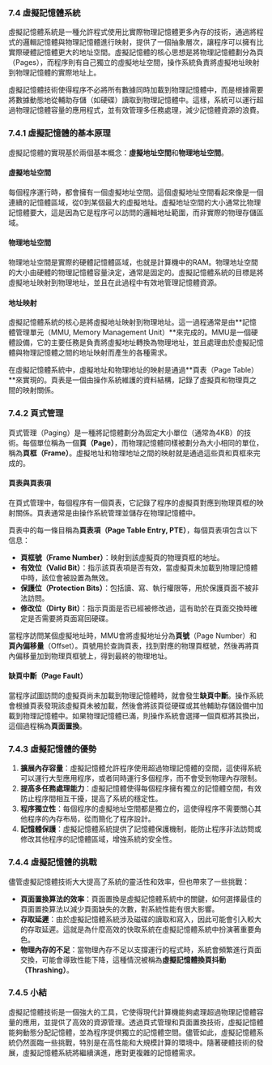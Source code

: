 ### 7.4 虛擬記憶體系統

虛擬記憶體系統是一種允許程式使用比實際物理記憶體更多內存的技術，通過將程式的邏輯記憶體與物理記憶體進行映射，提供了一個抽象層次，讓程序可以擁有比實際硬體記憶體更大的地址空間。虛擬記憶體的核心思想是將物理記憶體劃分為頁（Pages），而程序則有自己獨立的虛擬地址空間，操作系統負責將虛擬地址映射到物理記憶體的實際地址上。

虛擬記憶體技術使得程序不必將所有數據同時加載到物理記憶體中，而是根據需要將數據動態地從輔助存儲（如硬碟）讀取到物理記憶體中。這樣，系統可以運行超過物理記憶體容量的應用程式，並有效管理多任務處理，減少記憶體資源的浪費。

### 7.4.1 虛擬記憶體的基本原理

虛擬記憶體的實現基於兩個基本概念：**虛擬地址空間**和**物理地址空間**。

#### 虛擬地址空間

每個程序運行時，都會擁有一個虛擬地址空間。這個虛擬地址空間看起來像是一個連續的記憶體區域，從0到某個最大的虛擬地址。虛擬地址空間的大小通常比物理記憶體要大，這是因為它是程序可以訪問的邏輯地址範圍，而非實際的物理存儲區域。

#### 物理地址空間

物理地址空間是實際的硬體記憶體區域，也就是計算機中的RAM。物理地址空間的大小由硬體的物理記憶體容量決定，通常是固定的。虛擬記憶體系統的目標是將虛擬地址映射到物理地址，並且在此過程中有效地管理記憶體資源。

#### 地址映射

虛擬記憶體系統的核心是將虛擬地址映射到物理地址。這一過程通常是由**記憶體管理單元（MMU, Memory Management Unit）**來完成的。MMU是一個硬體設備，它的主要任務是負責將虛擬地址轉換為物理地址，並且處理由於虛擬記憶體與物理記憶體之間的地址映射而產生的各種需求。

在虛擬記憶體系統中，虛擬地址和物理地址的映射是通過**頁表（Page Table）**來實現的。頁表是一個由操作系統維護的資料結構，記錄了虛擬頁和物理頁之間的映射關係。

### 7.4.2 頁式管理

頁式管理（Paging）是一種將記憶體劃分為固定大小單位（通常為4KB）的技術。每個單位稱為一個**頁（Page）**，而物理記憶體同樣被劃分為大小相同的單位，稱為**頁框（Frame）**。虛擬地址和物理地址之間的映射就是通過這些頁和頁框來完成的。

#### 頁表與頁表項

在頁式管理中，每個程序有一個頁表，它記錄了程序的虛擬頁對應到物理頁框的映射關係。頁表通常是由操作系統管理並儲存在物理記憶體中。

頁表中的每一條目稱為**頁表項（Page Table Entry, PTE）**，每個頁表項包含以下信息：
- **頁框號（Frame Number）**：映射到該虛擬頁的物理頁框的地址。
- **有效位（Valid Bit）**：指示該頁表項是否有效，當虛擬頁未加載到物理記憶體中時，該位會被設置為無效。
- **保護位（Protection Bits）**：包括讀、寫、執行權限等，用於保護頁面不被非法訪問。
- **修改位（Dirty Bit）**：指示頁面是否已經被修改過，這有助於在頁面交換時確定是否需要將頁面寫回硬碟。

當程序訪問某個虛擬地址時，MMU會將虛擬地址分為**頁號**（Page Number）和**頁內偏移量**（Offset）。頁號用於查詢頁表，找到對應的物理頁框號，然後再將頁內偏移量加到物理頁框號上，得到最終的物理地址。

#### 缺頁中斷（Page Fault）

當程序試圖訪問的虛擬頁尚未加載到物理記憶體時，就會發生**缺頁中斷**。操作系統會根據頁表發現該虛擬頁未被加載，然後會將該頁從硬碟或其他輔助存儲設備中加載到物理記憶體中。如果物理記憶體已滿，則操作系統會選擇一個頁框將其換出，這個過程稱為**頁面置換**。

### 7.4.3 虛擬記憶體的優勢

1. **擴展內存容量**：虛擬記憶體允許程序使用超過物理記憶體的空間，這使得系統可以運行大型應用程序，或者同時運行多個程序，而不會受到物理內存限制。
2. **提高多任務處理能力**：虛擬記憶體使得每個程序擁有獨立的記憶體空間，有效防止程序間相互干擾，提高了系統的穩定性。
3. **程序獨立性**：每個程序的虛擬地址空間都是獨立的，這使得程序不需要關心其他程序的內存布局，從而簡化了程序設計。
4. **記憶體保護**：虛擬記憶體系統提供了記憶體保護機制，能防止程序非法訪問或修改其他程序的記憶體區域，增強系統的安全性。

### 7.4.4 虛擬記憶體的挑戰

儘管虛擬記憶體技術大大提高了系統的靈活性和效率，但也帶來了一些挑戰：
- **頁面置換算法的效率**：頁面置換是虛擬記憶體系統中的關鍵，如何選擇最佳的頁面置換算法以減少頁面缺失的次數，對系統性能有很大影響。
- **存取延遲**：由於虛擬記憶體系統涉及磁碟的讀取和寫入，因此可能會引入較大的存取延遲。這就是為什麼高效的快取系統在虛擬記憶體系統中扮演著重要角色。
- **物理內存的不足**：當物理內存不足以支撐運行的程式時，系統會頻繁進行頁面交換，可能會導致性能下降，這種情況被稱為**虛擬記憶體換頁抖動（Thrashing）**。

### 7.4.5 小結

虛擬記憶體技術是一個強大的工具，它使得現代計算機能夠處理超過物理記憶體容量的應用，並提供了高效的資源管理。透過頁式管理和頁面置換技術，虛擬記憶體能夠動態分配記憶體，並為程序提供獨立的記憶體空間。儘管如此，虛擬記憶體系統仍然面臨一些挑戰，特別是在高性能和大規模計算的環境中。隨著硬體技術的發展，虛擬記憶體系統將繼續演進，應對更複雜的記憶體需求。